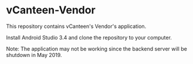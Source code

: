 # vCanteen-Vendor
This repository contains vCanteen's Vendor's application.

Install Android Studio 3.4 and clone the repository to your computer.

Note: The application may not be working since the backend server will be shutdown in May 2019.
